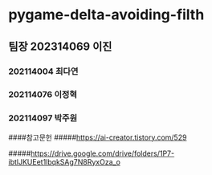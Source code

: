 # pygame-delta-avoiding-filth

## 팀장 202314069 이진

### 202114004 최다연
### 202114076 이정혁
### 202114097 박주원

####참고문헌
#####https://ai-creator.tistory.com/529

#####https://drive.google.com/drive/folders/1P7-ibtlJKUEet1lbqkSAg7N8RyxOza_o
